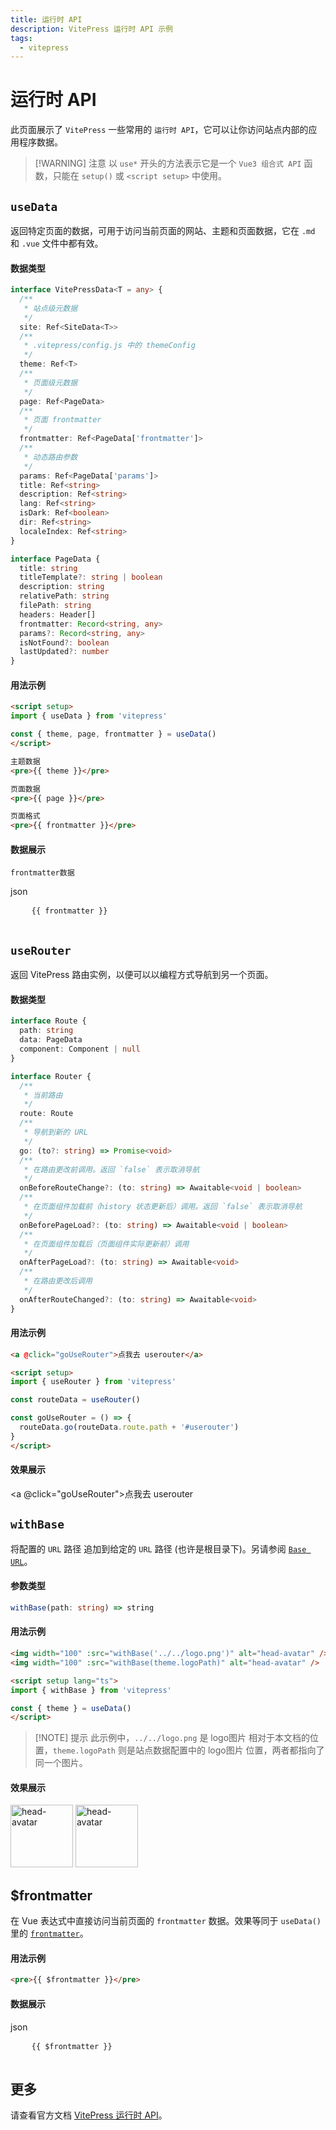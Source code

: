 ```yaml
---
title: 运行时 API
description: VitePress 运行时 API 示例
tags:
  - vitepress
---
```


# 运行时 API

此页面展示了 `VitePress` 一些常用的 `运行时 API`，它可以让你访问站点内部的应用程序数据。

> [!WARNING] 注意
> 以 `use*` 开头的方法表示它是一个 `Vue3 组合式 API` 函数，只能在 `setup()` 或 `<script setup>` 中使用。

<script setup>
import { useData, useRouter, withBase } from 'vitepress'

const { site, theme, page, frontmatter } = useData()
const routeData = useRouter()

const goUseRouter = () => {
  routeData.go(routeData.route.path + '#userouter')
}
</script>

## `useData`

返回特定页面的数据，可用于访问当前页面的网站、主题和页面数据，它在 `.md` 和 `.vue` 文件中都有效。

#### 数据类型

```ts
interface VitePressData<T = any> {
  /**
   * 站点级元数据
   */
  site: Ref<SiteData<T>>
  /**
   * .vitepress/config.js 中的 themeConfig
   */
  theme: Ref<T>
  /**
   * 页面级元数据
   */
  page: Ref<PageData>
  /**
   * 页面 frontmatter
   */
  frontmatter: Ref<PageData['frontmatter']>
  /**
   * 动态路由参数
   */
  params: Ref<PageData['params']>
  title: Ref<string>
  description: Ref<string>
  lang: Ref<string>
  isDark: Ref<boolean>
  dir: Ref<string>
  localeIndex: Ref<string>
}

interface PageData {
  title: string
  titleTemplate?: string | boolean
  description: string
  relativePath: string
  filePath: string
  headers: Header[]
  frontmatter: Record<string, any>
  params?: Record<string, any>
  isNotFound?: boolean
  lastUpdated?: number
}
```
#### 用法示例

```md
<script setup>
import { useData } from 'vitepress'

const { theme, page, frontmatter } = useData()
</script>

主题数据
<pre>{{ theme }}</pre>

页面数据
<pre>{{ page }}</pre>

页面格式
<pre>{{ frontmatter }}</pre>

```

#### 数据展示

`frontmatter数据`

<div class="language-json">
  <span class="lang">json</span>
  <pre class="vp-code dynamic-code">
    <code>{{ frontmatter }}</code>
  </pre>
</div>

## `useRouter`

返回 VitePress 路由实例，以便可以以编程方式导航到另一个页面。

#### 数据类型

```ts
interface Route {
  path: string
  data: PageData
  component: Component | null
}

interface Router {
  /**
   * 当前路由
   */
  route: Route
  /**
   * 导航到新的 URL
   */
  go: (to?: string) => Promise<void>
  /**
   * 在路由更改前调用。返回 `false` 表示取消导航
   */
  onBeforeRouteChange?: (to: string) => Awaitable<void | boolean>
  /**
   * 在页面组件加载前（history 状态更新后）调用。返回 `false` 表示取消导航
   */
  onBeforePageLoad?: (to: string) => Awaitable<void | boolean>
  /**
   * 在页面组件加载后（页面组件实际更新前）调用
   */
  onAfterPageLoad?: (to: string) => Awaitable<void>
  /**
   * 在路由更改后调用
   */
  onAfterRouteChanged?: (to: string) => Awaitable<void>
}
```

#### 用法示例

```md
<a @click="goUseRouter">点我去 userouter</a>

<script setup>
import { useRouter } from 'vitepress'

const routeData = useRouter()

const goUseRouter = () => {
  routeData.go(routeData.route.path + '#userouter')
}
</script>
```

#### 效果展示

<a @click="goUseRouter">点我去 userouter</a>

## `withBase`

将配置的 `URL` 路径 追加到给定的 `URL` 路径 (也许是根目录下)。另请参阅 [`Base URL`](https://vitepress.dev/zh/guide/asset-handling#base-url)。

#### 参数类型

```ts
withBase(path: string) => string
```

#### 用法示例

```md
<img width="100" :src="withBase('../../logo.png')" alt="head-avatar" />
<img width="100" :src="withBase(theme.logoPath)" alt="head-avatar" />

<script setup lang="ts">
import { withBase } from 'vitepress'

const { theme } = useData()
</script>
```
> [!NOTE] 提示
> 此示例中，`../../logo.png` 是 logo图片 相对于本文档的位置，`theme.logoPath` 则是站点数据配置中的 logo图片 位置，两者都指向了同一个图片。

#### 效果展示
<img width="100" :src="withBase('../../logo.png')" alt="head-avatar" />
<img width="100" :src="withBase(theme.logo)" alt="head-avatar" />

## $frontmatter

在 Vue 表达式中直接访问当前页面的 `frontmatter` 数据。效果等同于 `useData()` 里的 [`frontmatter`](#数据展示)。

#### 用法示例

```md
<pre>{{ $frontmatter }}</pre>
```

#### 数据展示

<div class="language-json">
  <span class="lang">json</span>
  <pre class="vp-code dynamic-code">
    <code>{{ $frontmatter }}</code>
  </pre>
</div>

## 更多

请查看官方文档 [VitePress 运行时 API](https://vitepress.dev/zh/reference/runtime-api)。
